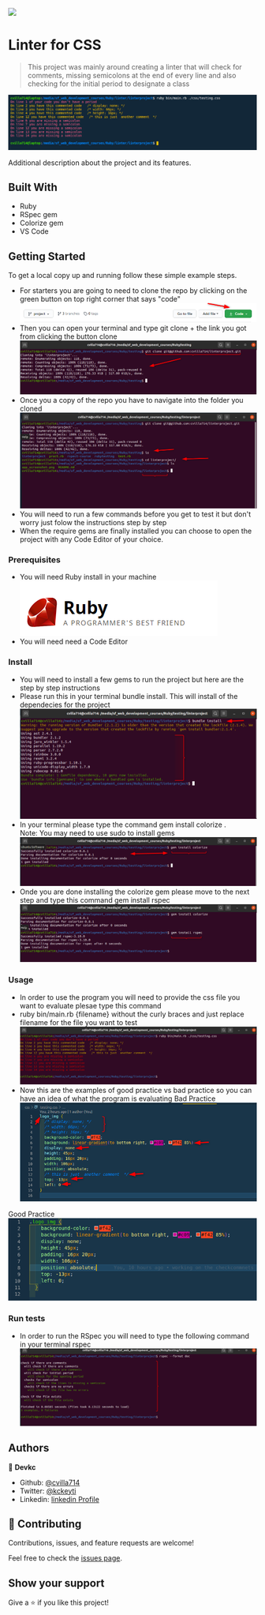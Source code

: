 ![](https://img.shields.io/badge/Microverse-blueviolet)

# Linter for CSS

> This project was mainly around creating a linter that will
> check for comments, missing semicolons at the end of every line
> and also checking for the initial period to designate a class

![screenshot](./app_screenshot.png)

Additional description about the project and its features.

## Built With

- Ruby
- RSpec gem
- Colorize gem
- VS Code

## Getting Started

To get a local copy up and running follow these simple example steps.

- For starters you are going to need to clone the repo by clicking on the green button on top right corner that says "code"
![screenshot](./pictures/greenbutton.png)
- Then you can open your terminal and type git clone + the link you got from clicking the button clone
![screenshot](./pictures/clonetheproject.png)
- Once you a copy of the repo you have to navigate into the folder you cloned
![screenshot](./pictures/accesstheproject.png)
- You will need to run a few commands before you get to test it but don't worry just folow the instructions step by step
- When the require gems are finally installed you can choose to open the project with any Code Editor of your choice.

### Prerequisites

- You will need Ruby install in your machine
![screenshot](./pictures/ruby.png)
- You will need need a Code Editor

### Install

- You will need to install a few gems to run the project but here are the step by step instructions
- Please run this in your terminal bundle install. This will install of the dependecies for the project
![screenshot](./pictures/runbundleinstall.png)
- In your terminal please type the command gem install colorize . Note: You may need to use sudo to install gems
![screenshot](./pictures/installcolorize.png)
- Onde you are done installing the colorize gem please move to the next step and type this command gem install rspec
![screenshot](./pictures/installrspec.png)

### Usage

- In order to use the program you will need to provide the css file you want to evaluate plesae type this command
- ruby bin/main.rb {filename} without the curly braces and just replace filename for the file you want to test
![screenshot](./pictures/runtheprogram.png)
- Now this are the examples of good practice vs bad practice so you can have an idea of what the program is evaluating
Bad Practice
![screenshot](./pictures/bad_practice.png)

Good Practice
![screenshot](./pictures/good_practice.png)

### Run tests

- In order to run the RSpec you will need to type the following command in your terminal rspec 
![screenshot](./pictures/rspec.png)


## Authors

👤 **Devkc**

- Github: [@cvilla714](https://github.com/cvilla714)
- Twitter: [@kckeyti](https://twitter.com/kckeyti)
- Linkedin: [linkedin Profile](https://www.linkedin.com/in/cosmel-villalobos-1900531aa/)

## 🤝 Contributing

Contributions, issues, and feature requests are welcome!

Feel free to check the [issues page](issues/).

## Show your support

Give a ⭐️ if you like this project!








